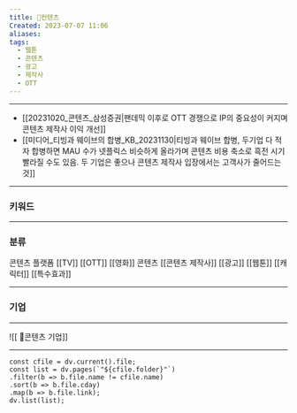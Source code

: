 ```yaml
---
title: 📰컨텐츠
Created: 2023-07-07 11:06
aliases: 
tags:
  - 웹툰
  - 콘텐츠
  - 광고
  - 제작사
  - OTT
---
```

***
- [[20231020_콘텐츠_삼성증권|팬데믹 이후로 OTT 경쟁으로 IP의 중요성이 커지며 콘텐츠 제작사 이익 개선]]
- [[미디어_티빙과 웨이브의 합병_KB_20231130|티빙과 웨이브 합병, 두기업 다 적자 합병하면 MAU 수가 넷플릭스 비슷하게 올라가며 콘텐츠 비용 축소로 흑전 시기 빨라질 수도 있음. 두 기업은 좋으나 콘텐츠 제작사 입장에서는 고객사가 줄어드는 것]]

***
### 키워드
***

### 분류
콘텐츠 플랫폼
	[[TV]]
	[[OTT]]
	[[영화]]
콘텐츠
	[[콘텐츠 제작사]]
	[[광고]]
	[[웹툰]]
	[[캐릭터]]
	[[특수효과]]
***
### 기업
***
![[ 📰콘텐츠 기업]]

***
```dataviewjs
const cfile = dv.current().file;
const list = dv.pages(`"${cfile.folder}"`)
.filter(b => b.file.name != cfile.name)
.sort(b => b.file.cday)
.map(b => b.file.link);
dv.list(list);
```